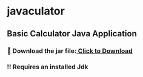 # javaculator
## Basic Calculator Java Application
### 📀 Download the jar file:<a href="CalculatorApp/CalculatorApp.jar" download> Click to Download</a>
### ‼️ Requires an installed Jdk






